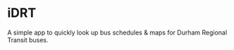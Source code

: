 iDRT
====

A simple app to quickly look up bus schedules &amp; maps for Durham Regional Transit buses.
